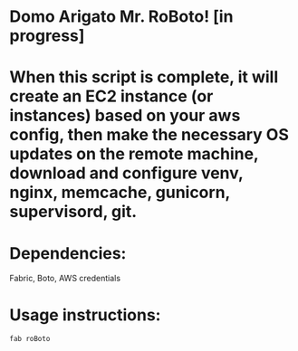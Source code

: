# Domo Arigato Mr. RoBoto! [in progress]

# When this script is complete, it will create an EC2 instance (or instances) based on your aws config, then make the necessary OS updates on the remote machine, download and configure venv, nginx, memcache, gunicorn, supervisord, git.

# Dependencies:
Fabric, Boto, AWS credentials

# Usage instructions:

    fab roBoto
